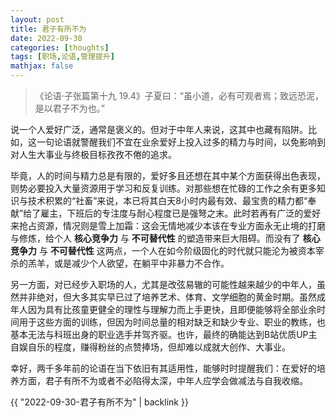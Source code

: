 ```yaml
---
layout: post
title: 君子有所不为
date: 2022-09-30
categories: [thoughts]
tags: [职场,论语,管理提升]
mathjax: false
---
```


> 《论语·子张篇第十九 19.4》子夏曰：“虽小道，必有可观者焉；致远恐泥，是以君子不为也。”

说一个人爱好广泛，通常是褒义的。但对于中年人来说，这其中也藏有陷阱。比如，这一句论语就警醒我们不宜在业余爱好上投入过多的精力与时间，以免影响到对人生大事业与终极目标孜孜不倦的追求。

毕竟，人的时间与精力总是有限的，爱好多且还想在其中某个方面获得出色表现，则势必要投入大量资源用于学习和反复训练。对那些想在忙碌的工作之余有更多知识与技术积累的“社畜”来说，本已将其白天8小时内最有效、最宝贵的精力都“奉献”给了雇主，下班后的专注度与耐心程度已是强弩之末。此时若再有广泛的爱好来抢占资源，情况则是雪上加霜：这会无情地减少本该在专业方面永无止境的打磨与修炼，给个人 **核心竞争力** 与 **不可替代性** 的塑造带来巨大阻碍。而没有了 **核心竞争力** 与 **不可替代性** 这两点，一个人在如今阶级固化的时代就只能沦为被资本宰杀的羔羊，或是减少个人欲望，在躺平中非暴力不合作。

另一方面，对已经步入职场的人，尤其是改弦易辙的可能性越来越少的中年人，虽然并非绝对，但大多其实早已过了培养艺术、体育、文学细胞的黄金时期。虽然成年人因为具有比孩童更健全的理性与理解力而上手更快，且即便能够将全部业余时间用于这些方面的训练，但因为时间总量的相对缺乏和缺少专业、职业的教练，也基本无法与科班出身的职业选手并驾齐驱。也许，最终的确能达到B站优质UP主自娱自乐的程度，赚得粉丝的点赞捧场，但却难以成就大创作、大事业。

幸好，两千多年前的论语在当下依旧有其适用性，能够时时提醒我们：在爱好的培养方面，君子有所不为或者不必陷得太深，中年人应学会做减法与自我收缩。

{{ "2022-09-30-君子有所不为" | backlink }}
